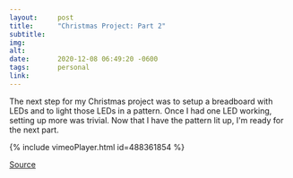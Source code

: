 ```yaml
---
layout:     post
title:      "Christmas Project: Part 2"
subtitle:   
img:        
alt:        
date:       2020-12-08 06:49:20 -0600
tags:       personal
link:       
---
```


The next step for my Christmas project was to setup a breadboard with LEDs and to light those LEDs in a pattern. Once I had one LED working, setting up more was trivial. Now that I have the pattern lit up, I'm ready for the next part.

{% include vimeoPlayer.html id=488361854 %}

[Source](https://github.com/groomsy/christmas-pi-project/blob/main/LEDPattern.py)